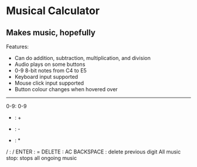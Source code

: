 # Musical Calculator
Makes music, hopefully
---
Features:
- Can do addition, subtraction, multiplication, and division
- Audio plays on some buttons
- 0-9 8-bit notes from C4 to E5
- Keyboard input supported
- Mouse click input supported
- Button colour changes when hovered over
---
0-9: 0-9

+ : +
  
- : -
  
* : *
  
/ : /
ENTER : =
DELETE : AC
BACKSPACE : delete previous digit
All music stop: stops all ongoing music
